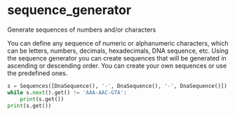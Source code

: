 # sequence_generator
Generate sequences of numbers and/or characters

You can define any sequence of numeric or alphanumeric characters, which can be letters, numbers, decimals, hexadecimals, DNA sequence, etc.
Using the sequence generator you can create sequences that will be generated in ascending or descending order.
You can create your own sequences or use the predefined ones.

```python
s = Sequences([DnaSequence(), '-', DnaSequence(), '-', DnaSequence()])
while s.next().get() != 'AAA-AAC-GTA':
    print(s.get())
print(s.get())
```
